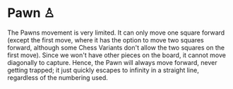 # Pawn &#x2659;

The Pawns movement is very limited. It can only move one square forward
(except the first move, where it has the option to move two squares
forward, although some Chess Variants don't allow the two squares on the
first move). Since we won't have other pieces on the board, it cannot move
diagonally to capture. Hence, the Pawn will always move forward, never
getting trapped; it just quickly escapes to infinity in a straight
line, regardless of the numbering used.

<div class = 'trapped' data-piece = 'queen'></div>
<div class = 'boxset'  data-sets  = 'chess,overkill_ecumenical_chess'></div>
